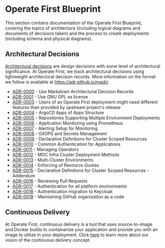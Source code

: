 # Operate First Blueprint

This section contains documentation of the Operate First Blueprint, covering the topics of architecture (including logical diagrams and documents of decisions taken) and the process to create deployments (including schema and physical diagrams).

Architectural Decisions
-----------------------

[Architectural decisions](https://adr.github.io/) are design decisions with some level of architectural significance. At Operate First, we track architectural decisions using lightweight architectural decision records. More information on the format we follow is available at https://adr.github.io/madr/.

* [ADR-0000](adr/0000-use-markdown-architectural-decision-records.md) - Use Markdown Architectural Decision Records
* [ADR-0001](adr/0001-use-gpl3-as-license.md) - Use GNU GPL as license
* [ADR-0003](adr/0003-feature-selection-policy.md) - Users of an Operate First deployment might need different features than provided by upstream project's release
* [ADR-0004](adr/0004-argocd-apps-of-apps-structure.md) - ArgoCD Apps of Apps Structure
* [ADR-0005](adr/0005-support-multi-environments-in-repos.md) - Repositories Supporting Multiple Environment Deployments
* [ADR-0006](adr/0006-monitoring-structure.md) - Application Monitoring using Prometheus
* [ADR-0007](adr/0007-alerting-setup.md) - Alerting Setup for Monitoring
* [ADR-0008](adr/0008-secrets-management.md) - GitOPS and Secrets Management
* [ADR-0009](adr/0009-cluster-resources.md) - Declarative Definitions for Cluster Scoped Resources
* [ADR-0010](adr/0010-common-auth-for-applications.md) - Common Authentication for Applications
* [ADR-0011](adr/0011-operators.md) - Managing Operators
* [ADR-0012](adr/0012-moc-infra-cluster-deployment-methods.md) - MOC Infra Cluster Deployment Methods
* [ADR-0013](adr/0013-multicluster-environments.md) - Multi-Cluster Environments
* [ADR-0014](adr/0014-enforcing-resource-quotas.md) - Enforcing of Resource Quotas
* [ADR-0015](adr/0015-cluster-resources-amendment.md) - Declarative Definitions for Cluster Scoped Resources - Addendum
* [ADR-0016](adr/0016-pr-review.md) - Reviewing Pull Requests
* [ADR-0017](adr/0017-authentication-for-platform.md) - Authentication for all platform environments
* [ADR-0018](adr/0018-migration-to-keycloak.md) - Authentication migration to Keycloak
* [ADR-0019](adr/0019-org-management.md) - Maintaining GitHub organization as a code

Continuous Delivery
-------------------

At Operate First, continuous delivery is a tool that uses source-to-image and Docker builds to containerize your application and provide you with an image to utilize in your deployment. Click [here](https://www.operate-first.cloud/blueprints/continuous-delivery/docs/continuous_delivery.md) to learn more about our vision of the continuous delivery concept.
